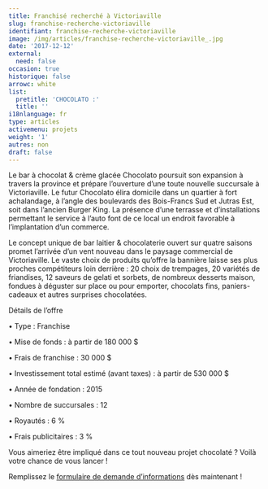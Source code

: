 ```yaml
---
title: Franchisé recherché à Victoriaville
slug: franchise-recherche-victoriaville
identifiant: franchise-recherche-victoriaville
image: /img/articles/franchise-recherche-victoriaville_.jpg
date: '2017-12-12'
external:
  need: false
occasion: true
historique: false
arrowc: white
list:
  pretitle: 'CHOCOLATO :'
  title: ''
i18nlanguage: fr
type: articles
activemenu: projets
weight: '1'
autres: non
draft: false
---
```

Le bar à chocolat & crème glacée Chocolato poursuit son expansion à travers la province et prépare l’ouverture d’une toute nouvelle succursale à Victoriaville. Le futur Chocolato élira domicile dans un quartier à fort achalandage, à l’angle des boulevards des Bois-Francs Sud et Jutras Est, soit dans l’ancien Burger King. La présence d’une terrasse et d’installations permettant le service à l’auto font de ce local un endroit favorable à l’implantation d’un commerce.

Le concept unique de bar laitier & chocolaterie ouvert sur quatre saisons promet l’arrivée d’un vent nouveau dans le paysage commercial de Victoriaville. Le vaste choix de produits qu’offre la bannière laisse ses plus proches compétiteurs loin derrière : 20 choix de trempages, 20 variétés de friandises, 12 saveurs de gelati et sorbets, de nombreux desserts maison, fondues à déguster sur place ou pour emporter, chocolats fins, paniers-cadeaux et autres surprises chocolatées.

Détails de l’offre

• Type : Franchise

• Mise de fonds : à partir de 180 000 $

• Frais de franchise : 30 000 $

• Investissement total estimé (avant taxes) : à partir de 530 000 $

• Année de fondation : 2015

• Nombre de succursales : 12

• Royautés : 6 %

• Frais publicitaires : 3 %

Vous aimeriez être impliqué dans ce tout nouveau projet chocolaté ? Voilà votre chance de vous lancer !

Remplissez le [formulaire de demande d’informations](https://www.groupeblanchette.com/devenir-franchise/?franchise=chocolato) dès maintenant !
